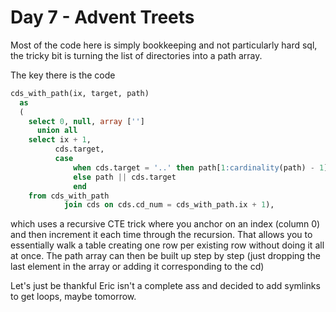 # Day 7 - Advent Treets

Most of the code here is simply bookkeeping and not particularly hard sql, the tricky bit is turning the list of directories into a path array.

The key there is the code

```sql
cds_with_path(ix, target, path)
  as
  (
    select 0, null, array ['']
      union all
    select ix + 1,
          cds.target,
          case
              when cds.target = '..' then path[1:cardinality(path) - 1]
              else path || cds.target
              end
    from cds_with_path
            join cds on cds.cd_num = cds_with_path.ix + 1),
```

which uses a recursive CTE trick where you anchor on an index (column 0) and then increment it each time through the recursion. That allows you to essentially walk a table creating one row per existing row without doing it all at once. The path array can then be built up step by step (just dropping the last element in the array or adding it corresponding to the cd)

Let's just be thankful Eric isn't a complete ass and decided to add symlinks to get loops, maybe tomorrow.